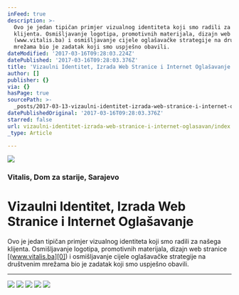 ```yaml
---
inFeed: true
description: >-
  Ovo je jedan tipičan primjer vizualnog identiteta koji smo radili za našega
  klijenta. Osmišljavanje logotipa, promotivnih materijala, dizajn web stranice
  (www.vitalis.ba) i osmišljavanje cijele oglašavačke strategije na društvenim
  mrežama bio je zadatak koji smo uspješno obavili.
dateModified: '2017-03-16T09:28:03.224Z'
datePublished: '2017-03-16T09:28:03.376Z'
title: 'Vizaulni Identitet, Izrada Web Stranice i Internet Oglašavanje'
author: []
publisher: {}
via: {}
hasPage: true
sourcePath: >-
  _posts/2017-03-13-vizaulni-identitet-izrada-web-stranice-i-internet-oglasavan.md
datePublishedOriginal: '2017-03-16T09:28:03.376Z'
starred: false
url: vizaulni-identitet-izrada-web-stranice-i-internet-oglasavan/index.html
_type: Article

---
```

![](https://the-grid-user-content.s3-us-west-2.amazonaws.com/5ab33e82-905d-40e3-985a-4e153d193bf4.jpg)

### Vitalis, Dom za starije, Sarajevo

# Vizaulni Identitet, Izrada Web Stranice i Internet Oglašavanje

Ovo je jedan tipičan primjer vizualnog identiteta koji smo radili za našega klijenta. Osmišljavanje logotipa, promotivnih materijala, dizajn web stranice [(www.vitalis.ba][0]) i osmišljavanje cijele oglašavačke strategije na društvenim mrežama bio je zadatak koji smo uspješno obavili.

---

![](https://the-grid-user-content.s3-us-west-2.amazonaws.com/bf64f3d4-40f2-4bec-9b69-d4201376ee9e.jpg)
![](https://the-grid-user-content.s3-us-west-2.amazonaws.com/b67c9858-cbe0-4bc0-a19b-e5bc3e7edec6.jpg)
![](https://the-grid-user-content.s3-us-west-2.amazonaws.com/a1171742-2b85-489c-a93b-fddb09e57494.jpg)
![](https://the-grid-user-content.s3-us-west-2.amazonaws.com/d9b3932d-6896-4a2b-aa23-8275632d01fa.jpg)
![](https://the-grid-user-content.s3-us-west-2.amazonaws.com/2c5fbc8c-f315-4b29-8352-90a9a8550792.jpg)

[0]: http://www.vitalis.ba/